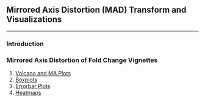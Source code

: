 ## Mirrored Axis Distortion (MAD) Transform and Visualizations

---

### Introduction

### Mirrored Axis Distortion of Fold Change Vignettes
1. [Volcano and MA Plots](/pages/vignette_MAD-FC_volcano_and_MA_plots.html)
2. [Boxplots](/pages/vignette_MAD-FC_boxplot_violin_plots.html)
3. [Errorbar Plots](/pages/vignette_MAD-FC_errorbar_plots.html)
4. [Heatmaps](/pages/vignette_MAD-FC_heatmap_plots.html)
